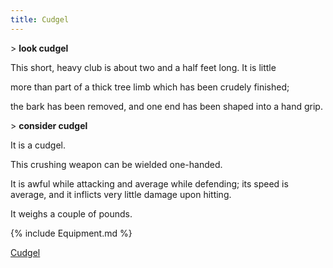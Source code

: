 ```yaml
---
title: Cudgel
---
```


\> **look cudgel**

This short, heavy club is about two and a half feet long. It is little

more than part of a thick tree limb which has been crudely finished;

the bark has been removed, and one end has been shaped into a hand grip.

\> **consider cudgel**

It is a cudgel.

This crushing weapon can be wielded one-handed.

It is awful while attacking and average while defending; its speed is
average, and it inflicts very little damage upon hitting.

It weighs a couple of pounds.

{% include Equipment.md %}

[Cudgel](Category:_Concussion_weapons "wikilink")
